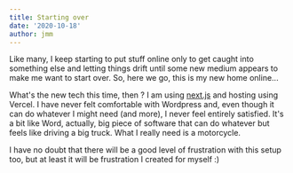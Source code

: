 ```yaml
---
title: Starting over
date: '2020-10-18'
author: jmm
---
```


Like many, I keep starting to put stuff online only to get caught
into something else and letting things drift until some new medium
appears to make me want to start over. So, here we go, this is
my new home online...

What's the new tech this time, then ? I am using [next.js](https://nextjs.org/)
and hosting using Vercel. I have never felt comfortable with Wordpress and,
even though it can do whatever I might need (and more), I never
feel entirely satisfied. It's a bit like Word, actually, big piece of
software that can do whatever but feels like driving a big truck. What
I really need is a motorcycle.

I have no doubt that there will be a good level of frustration with
this setup too, but at least it will be frustration I created for myself :)
